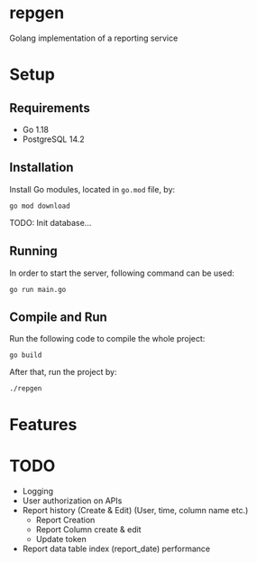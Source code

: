 # repgen

Golang implementation of a reporting service

# Setup

## Requirements

- Go 1.18
- PostgreSQL 14.2


## Installation

Install Go modules, located in ```go.mod``` file, by:

```go mod download```

TODO: Init database...

## Running

In order to start the server, following command can be used:

```go run main.go```

## Compile and Run

Run the following code to compile the whole project:

```go build```

After that, run the project by:

```./repgen```

# Features

# TODO

- Logging
- User authorization on APIs
- Report history (Create & Edit) (User, time, column name etc.)
    - Report Creation
    - Report Column create & edit
    - Update token
- Report data table index (report_date) performance
